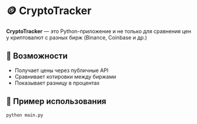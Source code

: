 # 🪙 CryptoTracker

**CryptoTracker** — это Python-приложение  и не только для сравнения цен у криптовалют с разных бирж (Binance, Coinbase и др.)

## 🚀 Возможности
- Получает цены через публичные API
- Сравнивает котировки между биржами
- Показывает разницу в процентах

## 🧠 Пример использования
```bash
python main.py
